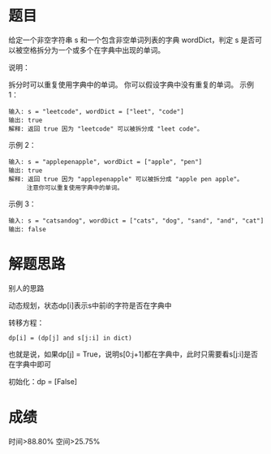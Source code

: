 # 题目
给定一个非空字符串 s 和一个包含非空单词列表的字典 wordDict，判定 s 是否可以被空格拆分为一个或多个在字典中出现的单词。

说明：

拆分时可以重复使用字典中的单词。
你可以假设字典中没有重复的单词。
示例 1：

    输入: s = "leetcode", wordDict = ["leet", "code"]
    输出: true
    解释: 返回 true 因为 "leetcode" 可以被拆分成 "leet code"。
示例 2：

    输入: s = "applepenapple", wordDict = ["apple", "pen"]
    输出: true
    解释: 返回 true 因为 "applepenapple" 可以被拆分成 "apple pen apple"。
         注意你可以重复使用字典中的单词。
示例 3：

    输入: s = "catsandog", wordDict = ["cats", "dog", "sand", "and", "cat"]
    输出: false

# 解题思路
别人的思路

动态规划，状态dp[i]表示s中前i的字符是否在字典中

转移方程：

    dp[i] = (dp[j] and s[j:i] in dict)
也就是说，如果dp[j] = True，说明s[0:j+1]都在字典中，此时只需要看s[j:i]是否在字典中即可

初始化：dp = [False]

# 成绩
时间>88.80%
空间>25.75%
